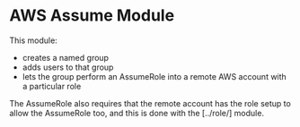 # AWS Assume Module

This module:

- creates a named group
- adds users to that group
- lets the group perform an AssumeRole into a remote AWS account with a particular role

The AssumeRole also requires that the remote account has the role setup to allow the AssumeRole too, and this is done with the [../role/] module.
